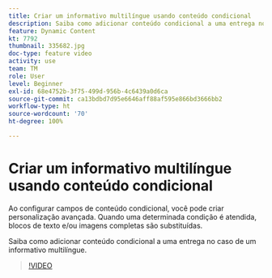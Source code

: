 ```yaml
---
title: Criar um informativo multilíngue usando conteúdo condicional
description: Saiba como adicionar conteúdo condicional a uma entrega no caso de um informativo multilíngue.
feature: Dynamic Content
kt: 7792
thumbnail: 335682.jpg
doc-type: feature video
activity: use
team: TM
role: User
level: Beginner
exl-id: 68e4752b-3f75-499d-956b-4c6439a0d6ca
source-git-commit: ca13bdbd7d95e6646aff88af595e866bd3666bb2
workflow-type: ht
source-wordcount: '70'
ht-degree: 100%

---
```


# Criar um informativo multilíngue usando conteúdo condicional

Ao configurar campos de conteúdo condicional, você pode criar personalização avançada. Quando uma determinada condição é atendida, blocos de texto e/ou imagens completas são substituídas.

Saiba como adicionar conteúdo condicional a uma entrega no caso de um informativo multilíngue.

>[!VIDEO](https://video.tv.adobe.com/v/335682?quality=12)
